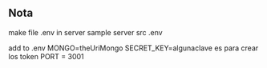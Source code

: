 ## Nota 
  make file .env in server 
  sample
  server
    src
    .env 

add to .env
MONGO=theUriMongo
SECRET_KEY=algunaclave es para crear los token
PORT = 3001